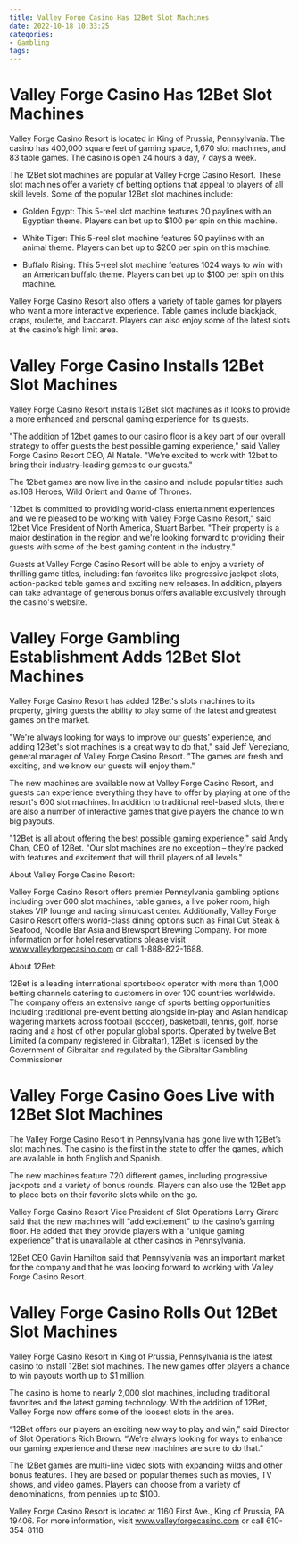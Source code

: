 ```yaml
---
title: Valley Forge Casino Has 12Bet Slot Machines
date: 2022-10-18 10:33:25
categories:
- Gambling
tags:
---
```



#  Valley Forge Casino Has 12Bet Slot Machines

Valley Forge Casino Resort is located in King of Prussia, Pennsylvania. The casino has 400,000 square feet of gaming space, 1,670 slot machines, and 83 table games. The casino is open 24 hours a day, 7 days a week.

The 12Bet slot machines are popular at Valley Forge Casino Resort. These slot machines offer a variety of betting options that appeal to players of all skill levels. Some of the popular 12Bet slot machines include:

* Golden Egypt: This 5-reel slot machine features 20 paylines with an Egyptian theme. Players can bet up to $100 per spin on this machine.

* White Tiger: This 5-reel slot machine features 50 paylines with an animal theme. Players can bet up to $200 per spin on this machine.

* Buffalo Rising: This 5-reel slot machine features 1024 ways to win with an American buffalo theme. Players can bet up to $100 per spin on this machine.

Valley Forge Casino Resort also offers a variety of table games for players who want a more interactive experience. Table games include blackjack, craps, roulette, and baccarat. Players can also enjoy some of the latest slots at the casino’s high limit area.

#  Valley Forge Casino Installs 12Bet Slot Machines

Valley Forge Casino Resort installs 12Bet slot machines as it looks to provide a more enhanced and personal gaming experience for its guests.

"The addition of 12bet games to our casino floor is a key part of our overall strategy to offer guests the best possible gaming experience," said Valley Forge Casino Resort CEO, Al Natale. "We're excited to work with 12bet to bring their industry-leading games to our guests."

The 12bet games are now live in the casino and include popular titles such as:108 Heroes, Wild Orient and Game of Thrones.

"12bet is committed to providing world-class entertainment experiences and we're pleased to be working with Valley Forge Casino Resort," said 12bet Vice President of North America, Stuart Barber. "Their property is a major destination in the region and we're looking forward to providing their guests with some of the best gaming content in the industry."

Guests at Valley Forge Casino Resort will be able to enjoy a variety of thrilling game titles, including: fan favorites like progressive jackpot slots, action-packed table games and exciting new releases. In addition, players can take advantage of generous bonus offers available exclusively through the casino's website.

#  Valley Forge Gambling Establishment Adds 12Bet Slot Machines

Valley Forge Casino Resort has added 12Bet's slots machines to its property, giving guests the ability to play some of the latest and greatest games on the market.

"We're always looking for ways to improve our guests' experience, and adding 12Bet's slot machines is a great way to do that," said Jeff Veneziano, general manager of Valley Forge Casino Resort. "The games are fresh and exciting, and we know our guests will enjoy them."

The new machines are available now at Valley Forge Casino Resort, and guests can experience everything they have to offer by playing at one of the resort's 600 slot machines. In addition to traditional reel-based slots, there are also a number of interactive games that give players the chance to win big payouts.

"12Bet is all about offering the best possible gaming experience," said Andy Chan, CEO of 12Bet. "Our slot machines are no exception – they're packed with features and excitement that will thrill players of all levels."

About Valley Forge Casino Resort:

Valley Forge Casino Resort offers premier Pennsylvania gambling options including over 600 slot machines, table games, a live poker room, high stakes VIP lounge and racing simulcast center. Additionally, Valley Forge Casino Resort offers world-class dining options such as Final Cut Steak & Seafood, Noodle Bar Asia and Brewsport Brewing Company. For more information or for hotel reservations please visit www.valleyforgecasino.com or call 1-888-822-1688.

  About 12Bet:

12Bet is a leading international sportsbook operator with more than 1,000 betting channels catering to customers in over 100 countries worldwide. The company offers an extensive range of sports betting opportunities including traditional pre-event betting alongside in-play and Asian handicap wagering markets across football (soccer), basketball, tennis, golf, horse racing and a host of other popular global sports. Operated by twelve Bet Limited (a company registered in Gibraltar), 12Bet is licensed by the Government of Gibraltar and regulated by the Gibraltar Gambling Commissioner

#  Valley Forge Casino Goes Live with 12Bet Slot Machines

The Valley Forge Casino Resort in Pennsylvania has gone live with 12Bet’s slot machines. The casino is the first in the state to offer the games, which are available in both English and Spanish.

The new machines feature 720 different games, including progressive jackpots and a variety of bonus rounds. Players can also use the 12Bet app to place bets on their favorite slots while on the go.

Valley Forge Casino Resort Vice President of Slot Operations Larry Girard said that the new machines will “add excitement” to the casino’s gaming floor. He added that they provide players with a “unique gaming experience” that is unavailable at other casinos in Pennsylvania.

12Bet CEO Gavin Hamilton said that Pennsylvania was an important market for the company and that he was looking forward to working with Valley Forge Casino Resort.

#  Valley Forge Casino Rolls Out 12Bet Slot Machines

Valley Forge Casino Resort in King of Prussia, Pennsylvania is the latest casino to install 12Bet slot machines. The new games offer players a chance to win payouts worth up to $1 million.

The casino is home to nearly 2,000 slot machines, including traditional favorites and the latest gaming technology. With the addition of 12Bet, Valley Forge now offers some of the loosest slots in the area.

“12Bet offers our players an exciting new way to play and win,” said Director of Slot Operations Rich Brown. “We’re always looking for ways to enhance our gaming experience and these new machines are sure to do that.”

The 12Bet games are multi-line video slots with expanding wilds and other bonus features. They are based on popular themes such as movies, TV shows, and video games. Players can choose from a variety of denominations, from pennies up to $100.

Valley Forge Casino Resort is located at 1160 First Ave., King of Prussia, PA 19406. For more information, visit www.valleyforgecasino.com or call 610-354-8118
